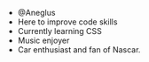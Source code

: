 - @Aneglus
- Here to improve code skills
- Currently learning CSS  
- Music enjoyer 
- Car enthusiast and fan of Nascar. 




